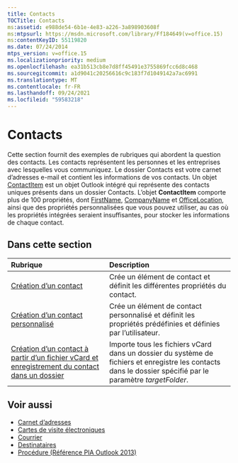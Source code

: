 ```yaml
---
title: Contacts
TOCTitle: Contacts
ms:assetid: e988de54-6b1e-4e83-a226-3a898903608f
ms:mtpsurl: https://msdn.microsoft.com/library/Ff184649(v=office.15)
ms:contentKeyID: 55119820
ms.date: 07/24/2014
mtps_version: v=office.15
ms.localizationpriority: medium
ms.openlocfilehash: ea31b513cb8e7d8ff45491e3755869fcc6d8c468
ms.sourcegitcommit: a1d9041c20256616c9c183f7d1049142a7ac6991
ms.translationtype: MT
ms.contentlocale: fr-FR
ms.lasthandoff: 09/24/2021
ms.locfileid: "59583218"
---
```

# <a name="contacts"></a>Contacts

Cette section fournit des exemples de rubriques qui abordent la question des contacts. Les contacts représentent les personnes et les entreprises avec lesquelles vous communiquez. Le dossier Contacts est votre carnet d’adresses e-mail et contient les informations de vos contacts. Un objet [ContactItem](https://msdn.microsoft.com/library/bb644956\(v=office.15\)) est un objet Outlook intégré qui représente des contacts uniques présents dans un dossier Contacts. L’objet **ContactItem** comporte plus de 100 propriétés, dont [FirstName](https://msdn.microsoft.com/library/bb652965\(v=office.15\)), [CompanyName](https://msdn.microsoft.com/library/bb610212\(v=office.15\)) et [OfficeLocation](https://msdn.microsoft.com/library/bb647145\(v=office.15\)), ainsi que des propriétés personnalisées que vous pouvez utiliser, au cas où les propriétés intégrées seraient insuffisantes, pour stocker les informations de chaque contact.

## <a name="in-this-section"></a>Dans cette section

|Rubrique|Description|
|:----|:----------|
|[Création d’un contact](how-to-create-a-contact-item.md)  |Crée un élément de contact et définit les différentes propriétés du contact.|
|[Création d’un contact personnalisé](how-to-create-a-custom-contact-item.md)  |Crée un élément de contact personnalisé et définit les propriétés prédéfinies et définies par l’utilisateur.|
|[Création d’un contact à partir d’un fichier vCard et enregistrement du contact dans un dossier](how-to-create-a-contact-item-from-a-vcard-file-and-save-the-item-in-a-folder.md)  |Importe tous les fichiers vCard dans un dossier du système de fichiers et enregistre les contacts dans le dossier spécifié par le paramètre *targetFolder*.|

## <a name="see-also"></a>Voir aussi

- [Carnet d’adresses](address-book.md)
- [Cartes de visite électroniques](electronic-business-cards.md)
- [Courrier](mail.md)
- [Destinataires](recipients.md)
- [Procédure (Référence PIA Outlook 2013)](how-do-i-outlook-2013-pia-reference.md)

